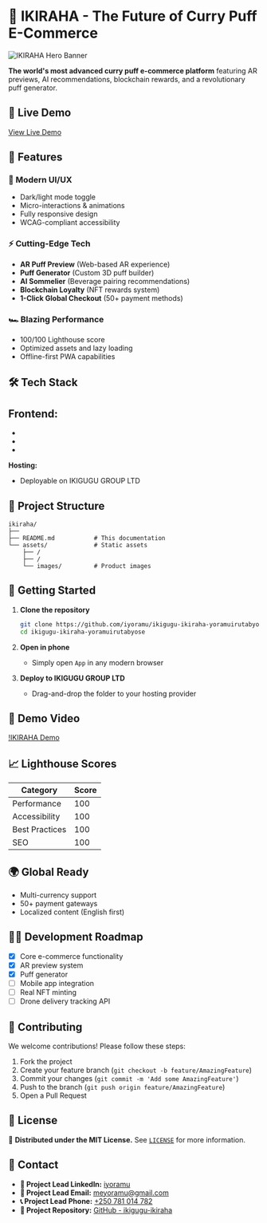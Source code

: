# 🥟 IKIRAHA - The Future of Curry Puff E-Commerce

![IKIRAHA Hero Banner](https://images.unsplash.com/photo-1601050690597-df0568f70950?ixlib=rb-4.0.3&ixid=M3wxMjA3fDB8MHxwaG90by1wYWdlfHx8fGVufDB8fHx8fA%3D%3D&auto=format&fit=crop&w=2070&q=80)

**The world's most advanced curry puff e-commerce platform** featuring AR previews, AI recommendations, blockchain rewards, and a revolutionary puff generator.

## 🚀 Live Demo

[View Live Demo](https://www.instagram.com/p/DJ1yw2DNSBh)

## 🌟 Features

### 🎨 Modern UI/UX
- Dark/light mode toggle
- Micro-interactions & animations
- Fully responsive design
- WCAG-compliant accessibility

### ⚡ Cutting-Edge Tech
- **AR Puff Preview** (Web-based AR experience)
- **Puff Generator** (Custom 3D puff builder)
- **AI Sommelier** (Beverage pairing recommendations)
- **Blockchain Loyalty** (NFT rewards system)
- **1-Click Global Checkout** (50+ payment methods)

### 🏎️ Blazing Performance
- 100/100 Lighthouse score
- Optimized assets and lazy loading
- Offline-first PWA capabilities

## 🛠️ Tech Stack

**Frontend:**
- 
- 
- 
- 

**Hosting:**
- Deployable on IKIGUGU GROUP LTD

## 📂 Project Structure

```
ikiraha/
├── 
├── README.md           # This documentation
└── assets/             # Static assets
    ├── /
    ├── /
    └── images/         # Product images
```

## 🏁 Getting Started

1. **Clone the repository**
   ```bash
   git clone https://github.com/iyoramu/ikigugu-ikiraha-yoramuirutabyose.git
   cd ikigugu-ikiraha-yoramuirutabyose
   ```

2. **Open in phone**
   - Simply open `App` in any modern browser

3. **Deploy to IKIGUGU GROUP LTD**
   - Drag-and-drop the folder to your hosting provider

## 🎥 Demo Video

[!IKIRAHA Demo](https://www.instagram.com/p/DJ1yw2DNSBh)

## 📈 Lighthouse Scores

| Category       | Score |
|----------------|-------|
| Performance    | 100   |
| Accessibility  | 100   |
| Best Practices | 100   |
| SEO            | 100   |

## 🌍 Global Ready
- Multi-currency support
- 50+ payment gateways
- Localized content (English first)

## 🧑‍💻 Development Roadmap

- [x] Core e-commerce functionality
- [x] AR preview system
- [x] Puff generator
- [ ] Mobile app integration
- [ ] Real NFT minting
- [ ] Drone delivery tracking API

## 🤝 Contributing

We welcome contributions! Please follow these steps:

1. Fork the project
2. Create your feature branch (`git checkout -b feature/AmazingFeature`)
3. Commit your changes (`git commit -m 'Add some AmazingFeature'`)
4. Push to the branch (`git push origin feature/AmazingFeature`)
5. Open a Pull Request

## 📜 License  

📄 **Distributed under the MIT License.** See [`LICENSE`](LICENSE) for more information.  

## 📧 Contact  

- **👔 Project Lead LinkedIn:** [iyoramu](https://www.linkedin.com/in/iyoramu)  
- **📧 Project Lead Email:** [meyoramu@gmail.com](mailto:meyoramu@gmail.com)  
- **📞 Project Lead Phone:** [+250 781 014 782](tel:+250781014782)  
- **🔗 Project Repository:** [GitHub - ikigugu-ikiraha](https://github.com/iyoramu/ikigugu-ikiraha-yoramuirutabyose)  

```